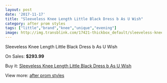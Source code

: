 ```yaml
---
layout: post
date: '2017-11-17'
title: "Sleeveless Knee Length Little Black Dress b As U Wish"
category: after prom styles
tags: ["little","brand","knee","unique","evening"]
image: http://img.transblink.com/17421-thickbox_default/sleeveless-knee-length-little-black-dress-b-as-u-wish.jpg
---
```

Sleeveless Knee Length Little Black Dress b As U Wish

On Sales: **$293.99**
<a href="https://www.transblink.com/en/after-prom-styles/5485-sleeveless-knee-length-little-black-dress-b-as-u-wish.html"><amp-img layout="responsive" width="600" height="600" src="//img.transblink.com/17421-thickbox_default/sleeveless-knee-length-little-black-dress-b-as-u-wish.jpg" alt="Sleeveless Knee Length Little Black Dress b As U Wish 0" /></a>
<a href="https://www.transblink.com/en/after-prom-styles/5485-sleeveless-knee-length-little-black-dress-b-as-u-wish.html"><amp-img layout="responsive" width="600" height="600" src="//img.transblink.com/17423-thickbox_default/sleeveless-knee-length-little-black-dress-b-as-u-wish.jpg" alt="Sleeveless Knee Length Little Black Dress b As U Wish 1" /></a>
<a href="https://www.transblink.com/en/after-prom-styles/5485-sleeveless-knee-length-little-black-dress-b-as-u-wish.html"><amp-img layout="responsive" width="600" height="600" src="//img.transblink.com/17422-thickbox_default/sleeveless-knee-length-little-black-dress-b-as-u-wish.jpg" alt="Sleeveless Knee Length Little Black Dress b As U Wish 2" /></a>

Buy it: [Sleeveless Knee Length Little Black Dress b As U Wish](https://www.transblink.com/en/after-prom-styles/5485-sleeveless-knee-length-little-black-dress-b-as-u-wish.html "Sleeveless Knee Length Little Black Dress b As U Wish")

View more: [after prom styles](https://www.transblink.com/en/55-after-prom-styles "after prom styles")